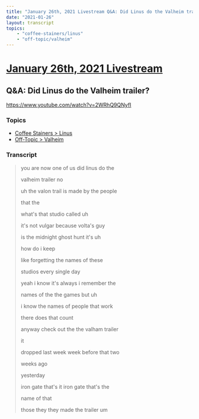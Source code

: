 ```yaml
---
title: "January 26th, 2021 Livestream Q&A: Did Linus do the Valheim trailer?"
date: "2021-01-26"
layout: transcript
topics:
    - "coffee-stainers/linus"
    - "off-topic/valheim"
---
```

# [January 26th, 2021 Livestream](../2021-01-26.md)
## Q&A: Did Linus do the Valheim trailer?
https://www.youtube.com/watch?v=2WRhQ9QNyfI

### Topics
* [Coffee Stainers > Linus](../topics/coffee-stainers/linus.md)
* [Off-Topic > Valheim](../topics/off-topic/valheim.md)

### Transcript

> you are now one of us did linus do the
> 
> valheim trailer no
> 
> uh the valon trail is made by the people
> 
> that the
> 
> what's that studio called uh
> 
>  it's not vulgar because volta's guy
> 
> is the midnight ghost hunt it's uh
> 
>  how do i keep
> 
> like forgetting the names of these
> 
> studios every single day
> 
> yeah i know it's always i remember the
> 
> names of the the games but uh
> 
> i know the names of people that work
> 
> there does that count
> 
> anyway check out the the valham trailer
> 
> it
> 
> dropped last week week before that two
> 
> weeks ago
> 
> yesterday
> 
> iron gate that's it iron gate that's the
> 
> name of that
> 
> those they they made the trailer um
> 

